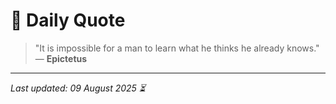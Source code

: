 # 📜 Daily Quote

> "It is impossible for a man to learn what he thinks he already knows."  
> — **Epictetus**

---

_Last updated: 09 August 2025 ⏳_
